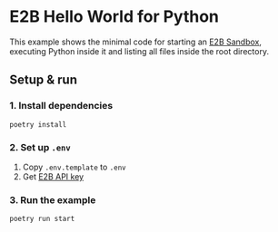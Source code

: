 # E2B Hello World for Python

This example shows the minimal code for starting an [E2B Sandbox](https://e2b.dev/docs/quickstart), executing Python inside it and listing all files inside the root directory.

## Setup & run

### 1. Install dependencies
```
poetry install
```

### 2. Set up `.env`
1. Copy `.env.template` to `.env`
1. Get [E2B API key](https://e2b.dev/docs/getting-started/api-key)

### 3. Run the example
```
poetry run start
```

